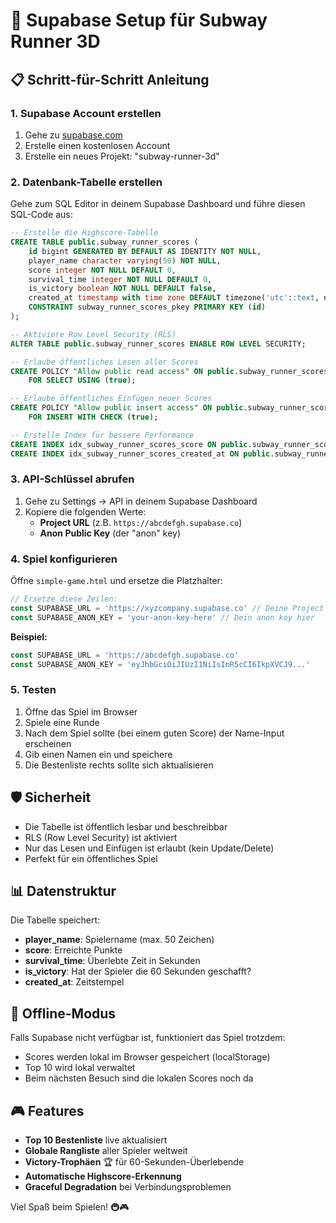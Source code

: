 # 🚀 Supabase Setup für Subway Runner 3D

## 📋 Schritt-für-Schritt Anleitung

### 1. Supabase Account erstellen
1. Gehe zu [supabase.com](https://supabase.com)
2. Erstelle einen kostenlosen Account
3. Erstelle ein neues Projekt: "subway-runner-3d"

### 2. Datenbank-Tabelle erstellen

Gehe zum SQL Editor in deinem Supabase Dashboard und führe diesen SQL-Code aus:

```sql
-- Erstelle die Highscore-Tabelle
CREATE TABLE public.subway_runner_scores (
    id bigint GENERATED BY DEFAULT AS IDENTITY NOT NULL,
    player_name character varying(50) NOT NULL,
    score integer NOT NULL DEFAULT 0,
    survival_time integer NOT NULL DEFAULT 0,
    is_victory boolean NOT NULL DEFAULT false,
    created_at timestamp with time zone DEFAULT timezone('utc'::text, now()) NOT NULL,
    CONSTRAINT subway_runner_scores_pkey PRIMARY KEY (id)
);

-- Aktiviere Row Level Security (RLS)
ALTER TABLE public.subway_runner_scores ENABLE ROW LEVEL SECURITY;

-- Erlaube öffentliches Lesen aller Scores
CREATE POLICY "Allow public read access" ON public.subway_runner_scores
    FOR SELECT USING (true);

-- Erlaube öffentliches Einfügen neuer Scores
CREATE POLICY "Allow public insert access" ON public.subway_runner_scores
    FOR INSERT WITH CHECK (true);

-- Erstelle Index für bessere Performance
CREATE INDEX idx_subway_runner_scores_score ON public.subway_runner_scores(score DESC);
CREATE INDEX idx_subway_runner_scores_created_at ON public.subway_runner_scores(created_at DESC);
```

### 3. API-Schlüssel abrufen

1. Gehe zu Settings → API in deinem Supabase Dashboard
2. Kopiere die folgenden Werte:
   - **Project URL** (z.B. `https://abcdefgh.supabase.co`)
   - **Anon Public Key** (der "anon" key)

### 4. Spiel konfigurieren

Öffne `simple-game.html` und ersetze die Platzhalter:

```javascript
// Ersetze diese Zeilen:
const SUPABASE_URL = 'https://xyzcompany.supabase.co' // Deine Project URL hier
const SUPABASE_ANON_KEY = 'your-anon-key-here' // Dein anon key hier
```

**Beispiel:**
```javascript
const SUPABASE_URL = 'https://abcdefgh.supabase.co'
const SUPABASE_ANON_KEY = 'eyJhbGciOiJIUzI1NiIsInR5cCI6IkpXVCJ9...'
```

### 5. Testen

1. Öffne das Spiel im Browser
2. Spiele eine Runde
3. Nach dem Spiel sollte (bei einem guten Score) der Name-Input erscheinen
4. Gib einen Namen ein und speichere
5. Die Bestenliste rechts sollte sich aktualisieren

## 🛡️ Sicherheit

- Die Tabelle ist öffentlich lesbar und beschreibbar
- RLS (Row Level Security) ist aktiviert
- Nur das Lesen und Einfügen ist erlaubt (kein Update/Delete)
- Perfekt für ein öffentliches Spiel

## 📊 Datenstruktur

Die Tabelle speichert:
- **player_name**: Spielername (max. 50 Zeichen)
- **score**: Erreichte Punkte
- **survival_time**: Überlebte Zeit in Sekunden
- **is_victory**: Hat der Spieler die 60 Sekunden geschafft?
- **created_at**: Zeitstempel

## 🔧 Offline-Modus

Falls Supabase nicht verfügbar ist, funktioniert das Spiel trotzdem:
- Scores werden lokal im Browser gespeichert (localStorage)
- Top 10 wird lokal verwaltet
- Beim nächsten Besuch sind die lokalen Scores noch da

## 🎮 Features

- **Top 10 Bestenliste** live aktualisiert
- **Globale Rangliste** aller Spieler weltweit
- **Victory-Trophäen** 🏆 für 60-Sekunden-Überlebende
- **Automatische Highscore-Erkennung**
- **Graceful Degradation** bei Verbindungsproblemen

Viel Spaß beim Spielen! 🚇🎮